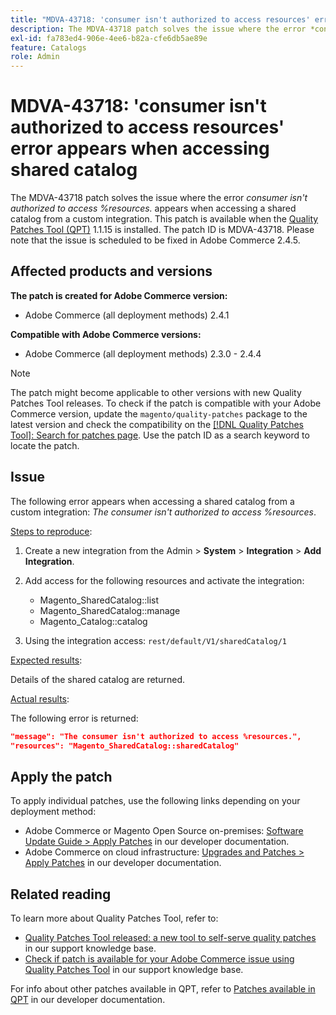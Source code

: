 ```yaml
---
title: "MDVA-43718: 'consumer isn't authorized to access resources' error appears when accessing shared catalog"
description: The MDVA-43718 patch solves the issue where the error *consumer isn't authorized to access %resources.* appears when accessing a shared catalog from a custom integration. This patch is available when the [Quality Patches Tool (QPT)](/help/announcements/adobe-commerce-announcements/magento-quality-patches-released-new-tool-to-self-serve-quality-patches.md) 1.1.15 is installed. The patch ID is MDVA-43718. Please note that the issue is scheduled to be fixed in Adobe Commerce 2.4.5.
exl-id: fa783ed4-906e-4ee6-b82a-cfe6db5ae89e
feature: Catalogs
role: Admin
---
```

# MDVA-43718: 'consumer isn't authorized to access resources' error appears when accessing shared catalog

The MDVA-43718 patch solves the issue where the error *consumer isn't authorized to access %resources.* appears when accessing a shared catalog from a custom integration. This patch is available when the [Quality Patches Tool (QPT)](/help/announcements/adobe-commerce-announcements/magento-quality-patches-released-new-tool-to-self-serve-quality-patches.md) 1.1.15 is installed. The patch ID is MDVA-43718. Please note that the issue is scheduled to be fixed in Adobe Commerce 2.4.5.

## Affected products and versions

**The patch is created for Adobe Commerce version:**

* Adobe Commerce (all deployment methods) 2.4.1

**Compatible with Adobe Commerce versions:**

* Adobe Commerce (all deployment methods) 2.3.0 - 2.4.4

>[!NOTE]
>
>The patch might become applicable to other versions with new Quality Patches Tool releases. To check if the patch is compatible with your Adobe Commerce version, update the `magento/quality-patches` package to the latest version and check the compatibility on the [[!DNL Quality Patches Tool]: Search for patches page](https://devdocs.magento.com/quality-patches/tool.html#patch-grid). Use the patch ID as a search keyword to locate the patch.

## Issue

The following error appears when accessing a shared catalog from a custom integration: *The consumer isn't authorized to access %resources*.

<u>Steps to reproduce</u>:

1. Create a new integration from the Admin > **System** > **Integration** > **Add Integration**.
1. Add access for the following resources and activate the integration:

    * Magento_SharedCatalog::list
    * Magento_SharedCatalog::manage
    * Magento_Catalog::catalog

1. Using the integration access: `rest/default/V1/sharedCatalog/1`

<u>Expected results</u>:

Details of the shared catalog are returned.

<u>Actual results</u>:

The following error is returned:

```JSON
"message": "The consumer isn't authorized to access %resources.",
"resources": "Magento_SharedCatalog::sharedCatalog"
```

## Apply the patch

To apply individual patches, use the following links depending on your deployment method:

* Adobe Commerce or Magento Open Source on-premises: [Software Update Guide > Apply Patches](https://devdocs.magento.com/guides/v2.4/comp-mgr/patching/mqp.html) in our developer documentation.
* Adobe Commerce on cloud infrastructure: [Upgrades and Patches > Apply Patches](https://devdocs.magento.com/cloud/project/project-patch.html) in our developer documentation.

## Related reading

To learn more about Quality Patches Tool, refer to:

* [Quality Patches Tool released: a new tool to self-serve quality patches](/help/announcements/adobe-commerce-announcements/magento-quality-patches-released-new-tool-to-self-serve-quality-patches.md) in our support knowledge base.
* [Check if patch is available for your Adobe Commerce issue using Quality Patches Tool](/help/support-tools/patches-available-in-qpt-tool/check-patch-for-magento-issue-with-magento-quality-patches.md) in our support knowledge base.

For info about other patches available in QPT, refer to [Patches available in QPT](https://devdocs.magento.com/quality-patches/tool.html#patch-grid) in our developer documentation.
